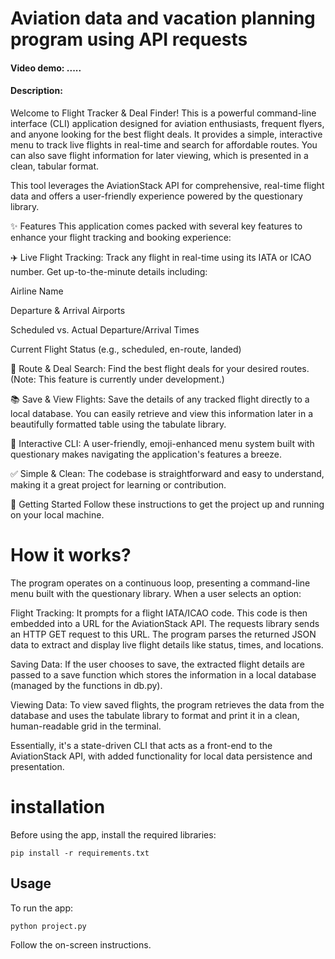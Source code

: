 # Aviation data and vacation planning program using API requests

#### Video demo: .....

#### Description: 
Welcome to Flight Tracker & Deal Finder! This is a powerful command-line interface (CLI) application designed for aviation enthusiasts, frequent flyers, and anyone looking for the best flight deals. It provides a simple, interactive menu to track live flights in real-time and search for affordable routes. You can also save flight information for later viewing, which is presented in a clean, tabular format.

This tool leverages the AviationStack API for comprehensive, real-time flight data and offers a user-friendly experience powered by the questionary library.

✨ Features
This application comes packed with several key features to enhance your flight tracking and booking experience:

✈️ Live Flight Tracking: Track any flight in real-time using its IATA or ICAO number. Get up-to-the-minute details including:

Airline Name

Departure & Arrival Airports

Scheduled vs. Actual Departure/Arrival Times

Current Flight Status (e.g., scheduled, en-route, landed)

💸 Route & Deal Search: Find the best flight deals for your desired routes. (Note: This feature is currently under development.)

📚 Save & View Flights: Save the details of any tracked flight directly to a local database. You can easily retrieve and view this information later in a beautifully formatted table using the tabulate library.

🤖 Interactive CLI: A user-friendly, emoji-enhanced menu system built with questionary makes navigating the application's features a breeze.

✅ Simple & Clean: The codebase is straightforward and easy to understand, making it a great project for learning or contribution.

🚀 Getting Started
Follow these instructions to get the project up and running on your local machine.




# How it works?

The program operates on a continuous loop, presenting a command-line menu built with the questionary library. When a user selects an option:

Flight Tracking: It prompts for a flight IATA/ICAO code. This code is then embedded into a URL for the AviationStack API. The requests library sends an HTTP GET request to this URL. The program parses the returned JSON data to extract and display live flight details like status, times, and locations.

Saving Data: If the user chooses to save, the extracted flight details are passed to a save function which stores the information in a local database (managed by the functions in db.py).

Viewing Data: To view saved flights, the program retrieves the data from the database and uses the tabulate library to format and print it in a clean, human-readable grid in the terminal.

Essentially, it's a state-driven CLI that acts as a front-end to the AviationStack API, with added functionality for local data persistence and presentation.



# installation

Before using the app, install the required libraries:
```shell
pip install -r requirements.txt
```

## Usage

To run the app:
```shell
python project.py
```
Follow the on-screen instructions.

